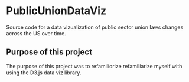# PublicUnionDataViz

Source code for a data vizualization of public sector union laws changes across the US over time.

## Purpose of this project
The purpose of this project was to refamiliorize refamiliarize myself with using the D3.js data viz library.
